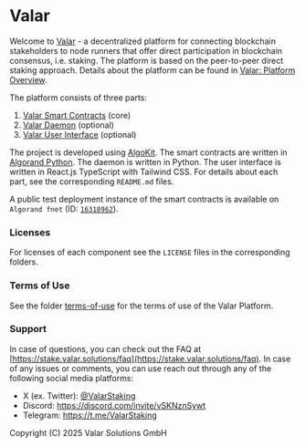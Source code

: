 # Valar

Welcome to [Valar](https://stake.valar.solutions) - a decentralized platform for connecting blockchain stakeholders to node runners that offer direct participation in blockchain consensus, i.e. staking.
The platform is based on the peer-to-peer direct staking approach.
Details about the platform can be found in [Valar: Platform Overview](Valar-Platform-Overview.pdf).

The platform consists of three parts:
1. [Valar Smart Contracts](./projects/valar-smart-contracts/README.md) (core)
2. [Valar Daemon](./projects/valar-daemon/README.md) (optional)
3. [Valar User Interface](./projects/valar-user-interface/README.md) (optional)

The project is developed using [AlgoKit](https://developer.algorand.org/algokit/).
The smart contracts are written in [Algorand Python](https://github.com/algorandfoundation/puya).
The daemon is written in Python.
The user interface is written in React.js TypeScript with Tailwind CSS.
For details about each part, see the corresponding `README.md` files.

A public test deployment instance of the smart contracts is available on `Algorand fnet` (ID: [`16318962`](https://lora.algokit.io/fnet/application/16318962)).

### Licenses 

For licenses of each component see the `LICENSE` files in the corresponding folders.

### Terms of Use

See the folder [terms-of-use](/terms-of-use/) for the terms of use of the Valar Platform.

### Support
In case of questions, you can check out the FAQ at [https://stake.valar.solutions/faq](https://stake.valar.solutions/faq).
In case of any issues or comments, you can use reach out through any of the following social media platforms:
- X (ex. Twitter): [@ValarStaking](https://x.com/ValarStaking)
- Discord: https://discord.com/invite/vSKNznSywt
- Telegram: https://t.me/ValarStaking

Copyright (C) 2025 Valar Solutions GmbH

